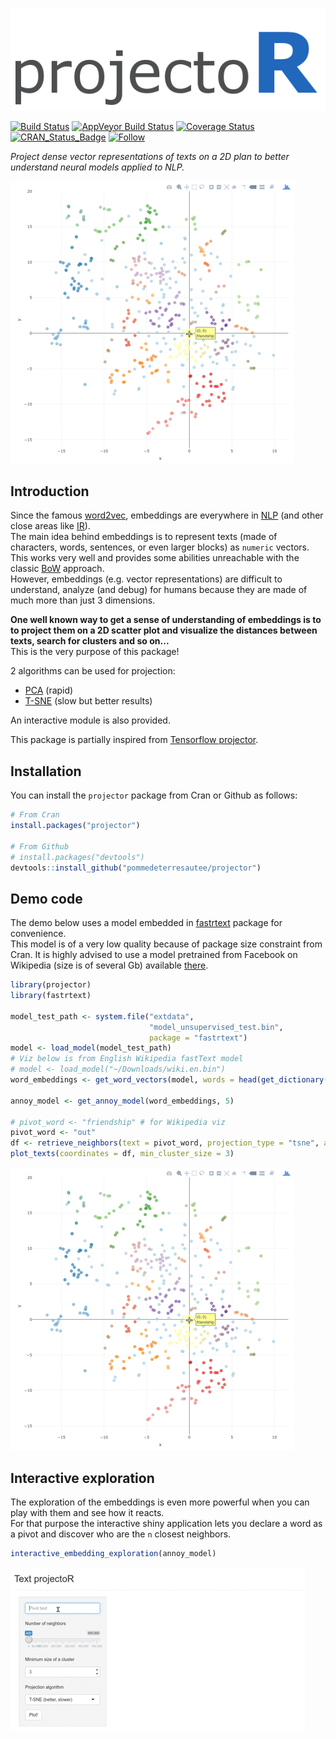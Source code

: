 ![projectoR](https://github.com/pommedeterresautee/projector/raw/master/tools/logo.png) 

[![Build Status](https://travis-ci.org/pommedeterresautee/projector.svg?branch=master)](https://travis-ci.org/pommedeterresautee/projector)
[![AppVeyor Build Status](https://ci.appveyor.com/api/projects/status/github/pommedeterresautee/projector?branch=master&svg=true)](https://ci.appveyor.com/project/pommedeterresautee/projector)
[![Coverage Status](https://img.shields.io/codecov/c/github/pommedeterresautee/projector/master.svg)](https://codecov.io/github/pommedeterresautee/projector?branch=master)
[![CRAN_Status_Badge](http://www.r-pkg.org/badges/version/projector)](https://cran.r-project.org/package=projector)
[![Follow](https://img.shields.io/twitter/follow/pommedeterre33.svg?style=social)](https://twitter.com/intent/follow?screen_name=pommedeterre33)

*Project dense vector representations of texts on a 2D plan to better understand neural models applied to NLP.*

![VizProjector1](https://github.com/pommedeterresautee/projector/raw/master/tools/viz1.gif) 

Introduction
------------

Since the famous [word2vec](https://en.wikipedia.org/wiki/Word2vec), embeddings are everywhere in [NLP](https://en.wikipedia.org/wiki/Natural_language_processing) (and other close areas like [IR](https://en.wikipedia.org/wiki/Information_retrieval)).  
The main idea behind embeddings is to represent texts (made of characters, words, sentences, or even larger blocks) as `numeric` vectors.  
This works very well and provides some abilities unreachable with the classic [BoW](https://en.wikipedia.org/wiki/Bag-of-words_model) approach.  
However, embeddings (e.g. vector representations) are difficult to understand, analyze (and debug) for humans because they are made of much more than just 3 dimensions.  

**One well known way to get a sense of understanding of embeddings is to to project them on a 2D scatter plot and visualize the distances between texts, search for clusters and so on...**  
This is the very purpose of this package!

2 algorithms can be used for projection:

* [PCA](https://en.wikipedia.org/wiki/Principal_component_analysis) (rapid)
* [T-SNE](https://en.wikipedia.org/wiki/T-distributed_stochastic_neighbor_embedding) (slow but better results)

An interactive module is also provided.

This package is partially inspired from [Tensorflow projector](http://projector.tensorflow.org/).

Installation
------------

You can install the `projector` package from Cran or Github as follows:

```R
# From Cran
install.packages("projector")

# From Github
# install.packages("devtools")
devtools::install_github("pommedeterresautee/projector")
```

Demo code
---------

The demo below uses a model embedded in [fastrtext](https://github.com/pommedeterresautee/fastrtext) package for convenience.  
This model is of a very low quality because of package size constraint from Cran.
It is highly advised to use a model pretrained from Facebook on Wikipedia (size is of several Gb) available [there](https://github.com/facebookresearch/fastText/blob/master/pretrained-vectors.md).

```R
library(projector)
library(fastrtext)

model_test_path <- system.file("extdata",
                               "model_unsupervised_test.bin",
                               package = "fastrtext")
model <- load_model(model_test_path)
# Viz below is from English Wikipedia fastText model
# model <- load_model("~/Downloads/wiki.en.bin")
word_embeddings <- get_word_vectors(model, words = head(get_dictionary(model), 5e5))

annoy_model <- get_annoy_model(word_embeddings, 5)

# pivot_word <- "friendship" # for Wikipedia viz
pivot_word <- "out"
df <- retrieve_neighbors(text = pivot_word, projection_type = "tsne", annoy_model = annoy_model, n = 500)
plot_texts(coordinates = df, min_cluster_size = 3)
```

![VizProjector1](https://github.com/pommedeterresautee/projector/raw/master/tools/viz1.gif) 

Interactive exploration
-----------------------

The exploration of the embeddings is even more powerful when you can play with them and see how it reacts.  
For that purpose the interactive shiny application lets you declare a word as a pivot and discover who are the `n` closest neighbors.

```R
interactive_embedding_exploration(annoy_model)
```

![VizProjector2](https://github.com/pommedeterresautee/projector/raw/master/tools/viz2.gif) 
